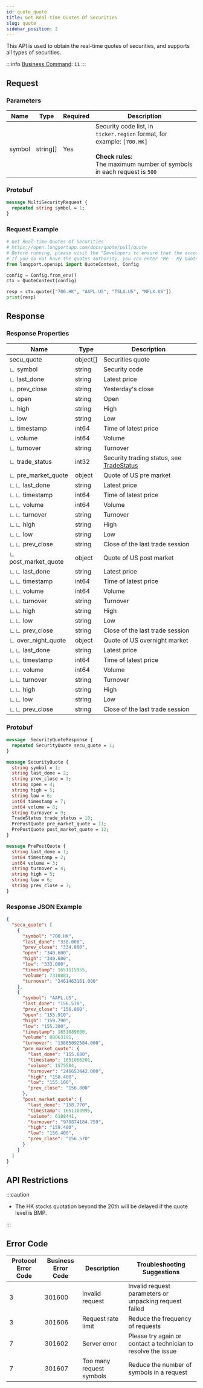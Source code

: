 ```yaml
---
id: quote_quote
title: Get Real-time Quotes Of Securities
slug: quote
sidebar_position: 2
---
```


This API is used to obtain the real-time quotes of securities, and supports all types of securities.

<SDKLinks module="quote" klass="QuoteContext" method="quote" />

:::info
[Business Command](../../socket/biz-command): `11`
:::

## Request

### Parameters

| Name   | Type     | Required | Description                                                                                                                                                     |
| ------ | -------- | -------- | --------------------------------------------------------------------------------------------------------------------------------------------------------------- |
| symbol | string[] | Yes      | Security code list, in `ticker.region` format, for example: `[700.HK]` <br /><br />**Check rules:**<br />The maximum number of symbols in each request is `500` |

### Protobuf

```protobuf
message MultiSecurityRequest {
  repeated string symbol = 1;
}
```

### Request Example

```python
# Get Real-time Quotes Of Securities
# https://open.longportapp.com/docs/quote/pull/quote
# Before running, please visit the "Developers to ensure that the account has the correct quotes authority.
# If you do not have the quotes authority, you can enter "Me - My Quotes - Store" to purchase the authority through the "LongPort" mobile app.
from longport.openapi import QuoteContext, Config

config = Config.from_env()
ctx = QuoteContext(config)

resp = ctx.quote(["700.HK", "AAPL.US", "TSLA.US", "NFLX.US"])
print(resp)
```

## Response

### Response Properties

| Name                | Type     | Description                                                                          |
| ------------------- | -------- | ------------------------------------------------------------------------------------ |
| secu_quote          | object[] | Securities quote                                                                     |
| ∟ symbol            | string   | Security code                                                                        |
| ∟ last_done         | string   | Latest price                                                                         |
| ∟ prev_close        | string   | Yesterday's close                                                                    |
| ∟ open              | string   | Open                                                                                 |
| ∟ high              | string   | High                                                                                 |
| ∟ low               | string   | Low                                                                                  |
| ∟ timestamp         | int64    | Time of latest price                                                                 |
| ∟ volume            | int64    | Volume                                                                               |
| ∟ turnover          | string   | Turnover                                                                             |
| ∟ trade_status      | int32    | Security trading status, see [TradeStatus](../objects#tradestatus---security-status) |
| ∟ pre_market_quote  | object   | Quote of US pre market                                                               |
| ∟∟ last_done        | string   | Latest price                                                                         |
| ∟∟ timestamp        | int64    | Time of latest price                                                                 |
| ∟∟ volume           | int64    | Volume                                                                               |
| ∟∟ turnover         | string   | Turnover                                                                             |
| ∟∟ high             | string   | High                                                                                 |
| ∟∟ low              | string   | Low                                                                                  |
| ∟∟ prev_close       | string   | Close of the last trade session                                                      |
| ∟ post_market_quote | object   | Quote of US post market                                                              |
| ∟∟ last_done        | string   | Latest price                                                                         |
| ∟∟ timestamp        | int64    | Time of latest price                                                                 |
| ∟∟ volume           | int64    | Volume                                                                               |
| ∟∟ turnover         | string   | Turnover                                                                             |
| ∟∟ high             | string   | High                                                                                 |
| ∟∟ low              | string   | Low                                                                                  |
| ∟∟ prev_close       | string   | Close of the last trade session                                                      |
| ∟ over_night_quote  | object   | Quote of US overnight market                                                         |
| ∟∟ last_done        | string   | Latest price                                                                         |
| ∟∟ timestamp        | int64    | Time of latest price                                                                 |
| ∟∟ volume           | int64    | Volume                                                                               |
| ∟∟ turnover         | string   | Turnover                                                                             |
| ∟∟ high             | string   | High                                                                                 |
| ∟∟ low              | string   | Low                                                                                  |
| ∟∟ prev_close       | string   | Close of the last trade session                                                      |

### Protobuf

```protobuf
message  SecurityQuoteResponse {
  repeated SecurityQuote secu_quote = 1;
}

message SecurityQuote {
  string symbol = 1;
  string last_done = 2;
  string prev_close = 3;
  string open = 4;
  string high = 5;
  string low = 6;
  int64 timestamp = 7;
  int64 volume = 8;
  string turnover = 9;
  TradeStatus trade_status = 10;
  PrePostQuote pre_market_quote = 11;
  PrePostQuote post_market_quote = 12;
}

message PrePostQuote {
  string last_done = 1;
  int64 timestamp = 2;
  int64 volume = 3;
  string turnover = 4;
  string high = 5;
  string low = 6;
  string prev_close = 7;
}
```

### Response JSON Example

```json
{
  "secu_quote": [
    {
      "symbol": "700.HK",
      "last_done": "338.000",
      "prev_close": "334.800",
      "open": "340.600",
      "high": "340.600",
      "low": "333.000",
      "timestamp": 1651115955,
      "volume": 7310881,
      "turnover": "2461463161.000"
    },
    {
      "symbol": "AAPL.US",
      "last_done": "156.570",
      "prev_close": "156.800",
      "open": "155.910",
      "high": "159.790",
      "low": "155.380",
      "timestamp": 1651089600,
      "volume": 88063191,
      "turnover": "13865092584.000",
      "pre_market_quote": {
        "last_done": "155.880",
        "timestamp": 1651066201,
        "volume": 1575504,
        "turnover": "246653442.000",
        "high": "158.400",
        "low": "155.100",
        "prev_close": "156.800"
      },
      "post_market_quote": {
        "last_done": "158.770",
        "timestamp": 1651103995,
        "volume": 6188441,
        "turnover": "970874184.759",
        "high": "159.400",
        "low": "156.400",
        "prev_close": "156.570"
      }
    }
  ]
}
```

## API Restrictions

:::caution

- The HK stocks quotation beyond the 20th will be delayed if the quote level is BMP.

:::

## Error Code

| Protocol Error Code | Business Error Code | Description              | Troubleshooting Suggestions                                   |
| ------------------- | ------------------- | ------------------------ | ------------------------------------------------------------- |
| 3                   | 301600              | Invalid request          | Invalid request parameters or unpacking request failed        |
| 3                   | 301606              | Request rate limit       | Reduce the frequency of requests                              |
| 7                   | 301602              | Server error             | Please try again or contact a technician to resolve the issue |
| 7                   | 301607              | Too many request symbols | Reduce the number of symbols in a request                     |
